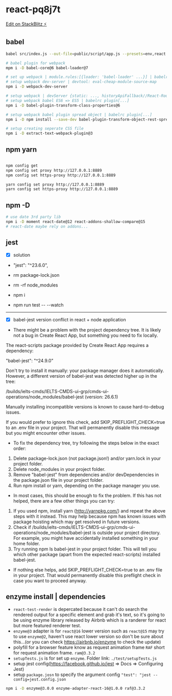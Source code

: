# react-pq8j7t

[Edit on StackBlitz ⚡️](https://stackblitz.com/edit/react-pq8j7t)

## babel

```bash
babel src/index.js --out-file=public/script/app.js --presets=env,react --watch
```

```bash
# babel plugin for webpack
mpm i -D babel-core@6 babel-loader@7

# set up webpack | module.rules:[{loader: 'babel-loader' ...}] | babelrc 'presets'
# setup webpack dev-server | devtool: eval-cheap-module-source-map
npm i -D webpack-dev-server

# setup webpack | devServer {static: ..., historyApiFallback//React-Router}
# setup webpack babel ES6 => ES5 | babelrc plugin[...]
npm i -D babel-plugin-transform-class-properties@6

# setup webpack babel plugin spread object | babelrc plugin[...]
npm i -D npm install --save-dev babel-plugin-transform-object-rest-spread

# setup creating seperate CSS file
npm i -D extract-text-webpack-plugin@3

```

## npm yarn

```bash

npm config get
npm config set proxy http://127.0.0.1:8889
npm config set https-proxy http://127.0.0.1:8889

yarn config set proxy http://127.0.0.1:8889
yarn config set https-proxy http://127.0.0.1:8889
```

## npm -D

```bash
# use date 3rd party lib
npm i -D moment react-date@12 react-addons-shallow-compare@15
# react-date maybe rely on addons...

```

## jest

-[x] solution

- "jest": "^23.6.0",
- rm package-lock.json
- rm -rf node_modules
- npm i

- npm run test -- --watch

---

-[x] babel-jest version conflict in react + node application

- There might be a problem with the project dependency tree. It is likely not a bug in Create React App, but something you need to fix locally.

The react-scripts package provided by Create React App requires a dependency:

"babel-jest": "^24.9.0"

Don't try to install it manually: your package manager does it automatically. However, a different version of babel-jest was detected higher up in the tree:

/builds/ielts-cmds/IELTS-CMDS-ui-grp/cmds-ui-operations/node_modules/babel-jest (version: 26.6.1)

Manually installing incompatible versions is known to cause hard-to-debug issues.

If you would prefer to ignore this check, add SKIP_PREFLIGHT_CHECK=true to an .env file in your project. That will permanently disable this message but you might encounter other issues.

- To fix the dependency tree, try following the steps below in the exact order:

1. Delete package-lock.json (not package.json!) and/or yarn.lock in your project folder.
2. Delete node_modules in your project folder.
3. Remove "babel-jest" from dependencies and/or devDependencies in the package.json file in your project folder.
4. Run npm install or yarn, depending on the package manager you use.

- In most cases, this should be enough to fix the problem. If this has not helped, there are a few other things you can try:

1. If you used npm, install yarn (http://yarnpkg.com/) and repeat the above steps with it instead. This may help because npm has known issues with package hoisting which may get resolved in future versions.
2. Check if /builds/ielts-cmds/IELTS-CMDS-ui-grp/cmds-ui-operations/node_modules/babel-jest is outside your project directory. For example, you might have accidentally installed something in your home folder.
3. Try running npm ls babel-jest in your project folder. This will tell you which other package (apart from the expected react-scripts) installed babel-jest.

- If nothing else helps, add SKIP_PREFLIGHT_CHECK=true to an .env file in your project. That would permanently disable this preflight check in case you want to proceed anyway.

## enzyme install | dependencies

- `react-test-render` is depercated because it can't do search the rendered output for a specific element and grab it's text, so it's going to be using enzyme library released by Airbnb which is a randerer for react but more featured renderer test.
- `enzyme@3` adapter is for `react@16` lower version such as `react@15` may try to use `enzyme@2`, haven't use react lower version so don't be sure about this...(or you can check https://airbnb.io/enzyme to check the update)
- polyfill for a browser feature know as request animation frame `RAF` short for request animation frame. `ram@3.3.2`
- `setupTests.js` is for set up `enzyme`. Folder link: `./test/setupTests.js`
- setup jest config(https://facebook.github.io/jest => Docs => Configuring Jest)
- setup `package.josn` to specify the argument config `"test": "jest --config=jest.config.json`

```bash
npm i -D enzyme@3.0.0 enzyme-adapter-react-16@1.0.0 raf@3.3.2
```
